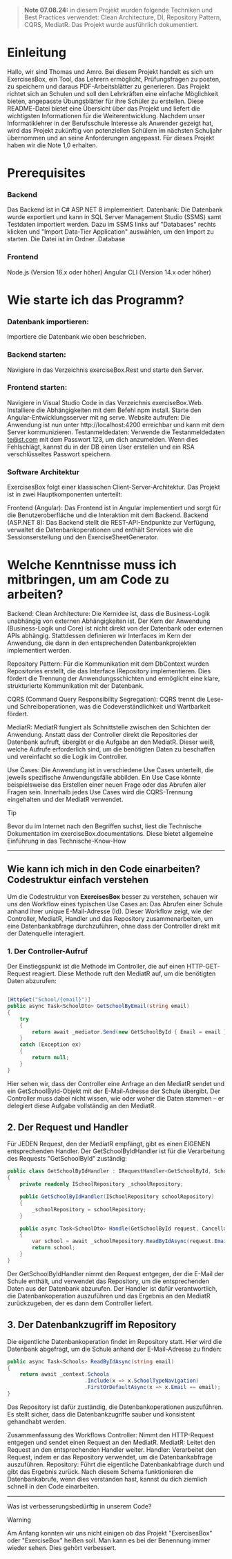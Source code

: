 >**Note 07.08.24:**
in diesem Projekt wurden folgende Techniken und Best Practices verwendet:
Clean Architecture, DI, Repository Pattern, CQRS, MediatR.
>Das Projekt wurde ausführlich dokumentiert.


# Einleitung
Hallo, wir sind Thomas und Amro. Bei diesem Projekt handelt es sich um ExercisesBox, ein Tool, das Lehrern ermöglicht, Prüfungsfragen zu posten, zu speichern und daraus PDF-Arbeitsblätter zu generieren.
Das Projekt richtet sich an Schulen und soll den Lehrkräften eine einfache Möglichkeit bieten, angepasste Übungsblätter für ihre Schüler zu erstellen. Diese README-Datei bietet eine Übersicht über das Projekt und liefert die wichtigsten Informationen für die Weiterentwicklung.
Nachdem unser Informatiklehrer in der Berufsschule Interesse als Anwender gezeigt hat, wird das Projekt zukünftig von potenziellen Schülern im nächsten Schuljahr übernommen und an seine Anforderungen angepasst. Für dieses Projekt haben wir die Note 1,0 erhalten.

# Prerequisites
### Backend
Das Backend ist in C# ASP.NET 8 implementiert.
Datenbank: Die Datenbank wurde exportiert und kann in SQL Server Management Studio (SSMS) samt Testdaten importiert werden. Dazu im SSMS links auf "Databases" rechts klicken und "Import Data-Tier Application" auswählen, um den Import zu starten. Die Datei ist im Ordner .Database
### Frontend
Node.js (Version 16.x oder höher)
Angular CLI (Version 14.x oder höher)

# Wie starte ich das Programm?
### Datenbank importieren:
Importiere die Datenbank wie oben beschrieben.
### Backend starten:
Navigiere in das Verzeichnis exerciseBox.Rest und starte den Server.
### Frontend starten:
Navigiere in Visual Studio Code in das Verzeichnis exerciseBox.Web.
Installiere die Abhängigkeiten mit dem Befehl npm install.
Starte den Angular-Entwicklungsserver mit ng serve.
Website aufrufen: Die Anwendung ist nun unter http://localhost:4200 erreichbar und kann mit dem Server kommunizieren.
Testanmeldedaten: Verwende die Testanmeldedaten te@st.com mit dem Passwort 123, um dich anzumelden. Wenn dies Fehlschlägt, kannst du in der DB einen User erstellen und ein RSA verschlüsseltes Passwort speichern.
### Software Architektur
ExercisesBox folgt einer klassischen Client-Server-Architektur. Das Projekt ist in zwei Hauptkomponenten unterteilt:

Frontend (Angular): Das Frontend ist in Angular implementiert und sorgt für die Benutzeroberfläche und die Interaktion mit dem Backend.
Backend (ASP.NET 8): Das Backend stellt die REST-API-Endpunkte zur Verfügung, verwaltet die Datenbankoperationen und enthält Services wie die Sessionserstellung und den ExerciseSheetGenerator.

# Welche Kenntnisse muss ich mitbringen, um am Code zu arbeiten?
Backend:
Clean Architecture: Die Kernidee ist, dass die Business-Logik unabhängig von externen Abhängigkeiten ist. Der Kern der Anwendung (Business-Logik und Core) ist nicht direkt von der Datenbank oder externen APIs abhängig. Stattdessen definieren wir Interfaces im Kern der Anwendung, die dann in den entsprechenden Datenbankprojekten implementiert werden.

Repository Pattern: Für die Kommunikation mit dem DbContext wurden Repositories erstellt, die das Interface IRepository implementieren. Dies fördert die Trennung der Anwendungsschichten und ermöglicht eine klare, strukturierte Kommunikation mit der Datenbank.

CQRS (Command Query Responsibility Segregation): CQRS trennt die Lese- und Schreiboperationen, was die Codeverständlichkeit und Wartbarkeit fördert.

MediatR: MediatR fungiert als Schnittstelle zwischen den Schichten der Anwendung. Anstatt dass der Controller direkt die Repositories der Datenbank aufruft, übergibt er die Aufgabe an den MediatR. Dieser weiß, welche Aufrufe erforderlich sind, um die benötigten Daten zu beschaffen und vereinfacht so die Logik im Controller.

Use Cases: Die Anwendung ist in verschiedene Use Cases unterteilt, die jeweils spezifische Anwendungsfälle abbilden. Ein Use Case könnte beispielsweise das Erstellen einer neuen Frage oder das Abrufen aller Fragen sein. Innerhalb jedes Use Cases wird die CQRS-Trennung eingehalten und der MediatR verwendet.

> [!TIP]
> Bevor du im Internet nach den Begriffen suchst, liest die Technische Dokumentation im exerciseBox.documentations. Diese bietet allgemeine Einführung in das Technische-Know-How
----
## Wie kann ich mich in den Code einarbeiten? Codestruktur einfach verstehen

Um die Codestruktur von **ExercisesBox** besser zu verstehen, schauen wir uns den Workflow eines typischen Use Cases an: Das Abrufen einer Schule anhand ihrer unique E-Mail-Adresse (Id). Dieser Workflow zeigt, wie der Controller, MediatR, Handler und das Repository zusammenarbeiten, um eine Datenbankabfrage durchzuführen, ohne dass der Controller direkt mit der Datenquelle interagiert.

### 1. Der Controller-Aufruf

Der Einstiegspunkt ist die Methode im Controller, die auf einen HTTP-GET-Request reagiert. Diese Methode ruft den MediatR auf, um die benötigten Daten abzurufen:

```csharp

[HttpGet("School/{email}")]
public async Task<SchoolDto> GetSchoolByEmail(string email)
{
    try
    {
        return await _mediator.Send(new GetSchoolById { Email = email });
    }
    catch (Exception ex)
    {
        return null;
    }
}
```

Hier sehen wir, dass der Controller eine Anfrage an den MediatR sendet und ein GetSchoolById-Objekt mit der E-Mail-Adresse der Schule übergibt. Der Controller muss dabei nicht wissen, wie oder woher die Daten stammen – er delegiert diese Aufgabe vollständig an den MediatR.
## 2. Der Request und Handler
Für JEDEN Request, den der MediatR empfängt, gibt es einen EIGENEN entsprechenden Handler. Der GetSchoolByIdHandler ist für die Verarbeitung des Requests "GetSchoolById" zuständig:
```csharp
public class GetSchoolByIdHandler : IRequestHandler<GetSchoolById, SchoolDto>
{
    private readonly ISchoolRepository _schoolRepository;

    public GetSchoolByIdHandler(ISchoolRepository schoolRepository)
    {
        _schoolRepository = schoolRepository;
    }

    public async Task<SchoolDto> Handle(GetSchoolById request, CancellationToken cancellationToken)
    {
        var school = await _schoolRepository.ReadByIdAsync(request.Email);
        return school;
    }
}
```
Der GetSchoolByIdHandler nimmt den Request entgegen, der die E-Mail der Schule enthält, und verwendet das Repository, um die entsprechenden Daten aus der Datenbank abzurufen. Der Handler ist dafür verantwortlich, die Datenbankoperation auszuführen und das Ergebnis an den MediatR zurückzugeben, der es dann dem Controller liefert.

## 3. Der Datenbankzugriff im Repository
Die eigentliche Datenbankoperation findet im Repository statt. Hier wird die Datenbank abgefragt, um die Schule anhand der E-Mail-Adresse zu finden:
```csharp
public async Task<Schools> ReadByIdAsync(string email)
{
    return await _context.Schools
                         .Include(x => x.SchoolTypeNavigation)
                         .FirstOrDefaultAsync(x => x.Email == email);
}
```
Das Repository ist dafür zuständig, die Datenbankoperationen auszuführen. Es stellt sicher, dass die Datenbankzugriffe sauber und konsistent gehandhabt werden.

Zusammenfassung des Workflows
Controller: Nimmt den HTTP-Request entgegen und sendet einen Request an den MediatR.
MediatR: Leitet den Request an den entsprechenden Handler weiter.
Handler: Verarbeitet den Request, indem er das Repository verwendet, um die Datenbankabfrage auszuführen.
Repository: Führt die eigentliche Datenbankabfrage durch und gibt das Ergebnis zurück.
Nach diesem Schema funktionieren die Datenbankabrufe, wenn dies verstanden hast, kannst du dich ziemlich schnell in den Code einarbeiten.

----
Was ist verbesserungsbedürftig in unserem Code?
> [!WARNING]
> Am Anfang konnten wir uns nicht einigen ob das Projekt "ExercisesBox" oder "ExerciseBox" heißen soll. Man kann es bei der Benennung immer wieder sehen. Dies gehört verbessert.


